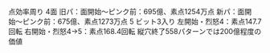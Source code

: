 点効率周り
4面
旧パ：面開始〜ピンク前：695億、素点1254万点
新パ：面開始〜ピンク前：675億、素点1273万点
5
ビット3入り
左開始・烈怒4：素点147.7回転
右開始・烈怒4→5：素点168.4回転
縦穴終了558パターンでは200億程度の価値
